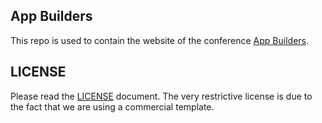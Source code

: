 ## App Builders

This repo is used to contain the website of the conference [App Builders](https://appbuilders.ch).

## LICENSE

Please read the [LICENSE](LICENSE) document.
The very restrictive license is due to the fact that we are using a commercial template.